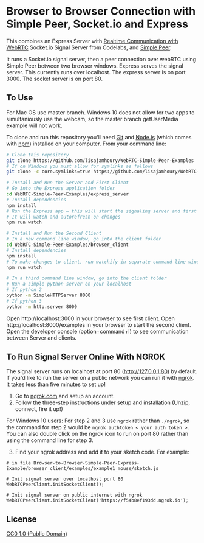 # Browser to Browser Connection with Simple Peer, Socket.io and Express

This combines an Express Server with [Realtime Communication with WebRTC](https://codelabs.developers.google.com/codelabs/webrtc-web/#0) Socket.io Signal Server from Codelabs, and [Simple Peer](https://github.com/feross/simple-peer).

It runs a Socket.io signal server, then a peer connection over webRTC using Simple Peer between two browser windows. Express serves the signal server. This currently runs over localhost. The express server is on port 3000. The socket server is on port 80.

## To Use

For Mac OS use master branch. Windows 10 does not allow for two apps to simultaniously use the webcam, so the master branch getUserMedia example will not work.

To clone and run this repository you'll need [Git](https://git-scm.com) and [Node.js](https://nodejs.org/en/download/) (which comes with [npm](http://npmjs.com)) installed on your computer. From your command line:

```bash
# Clone this repository
git clone https://github.com/lisajamhoury/WebRTC-Simple-Peer-Examples
# If on Windows you must allow for symlinks as follows
git clone -c core.symlinks=true https://github.com/lisajamhoury/WebRTC-Simple-Peer-Examples

# Install and Run the Server and First Client
# Go into the Express application folder
cd WebRTC-Simple-Peer-Examples/express_server
# Install dependencies
npm install
# Run the Express app — this will start the signaling server and first client
# It will watch and autorefresh on changes
npm run watch

# Install and Run the Second Client
# In a new command line window, go into the client folder
cd WebRTC-Simple-Peer-Examples/browser_client
# Install dependencies
npm install
# To make changes to client, run watchify in separate command line window
npm run watch

# In a third command line window, go into the client folder
# Run a simple python server on your localhost
# If python 2
python -m SimpleHTTPServer 8000
# If python 3
python -m http.server 8000
```

Open http://localhost:3000 in your browser to see first client. Open http://localhost:8000/examples in your browser to start the second client. Open the developer console (option+command+I) to see communication between Server and clients.

## To Run Signal Server Online With NGROK

The signal server runs on localhost at port 80 (http://127.0.0.1:80) by default. If you'd like to run the server on a public network you can run it with [ngrok](https://ngrok.com/). It takes less than five minutes to set up!

1. Go to [ngrok.com](https://ngrok.com/) and setup an account.
2. Follow the three-step instructions under setup and installation (Unzip, connect, fire it up!)

For Windows 10 users: For step 2 and 3 use `ngrok` rather than `./ngrok`, so the command for step 2 would be `ngrok authtoken < your auth token >`. You can also double click on the ngrok icon to run on port 80 rather than using the command line for step 3.

3. Find your ngrok address and add it to your sketch code. For example:

```
# in file Browser-to-Browser-Simple-Peer-Express-Example/browser_client/examples/example1_mouse/sketch.js

# Init signal server over localhost port 80
WebRTCPeerClient.initSocketClient();

# Init signal server on public internet with ngrok
WebRTCPeerClient.initSocketClient('https://f54b8ef193dd.ngrok.io');
```

## License

[CC0 1.0 (Public Domain)](LICENSE.md)
